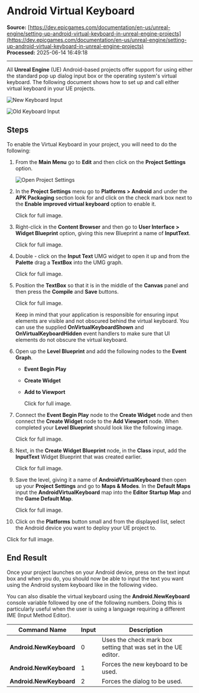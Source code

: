 # Android Virtual Keyboard

**Source:** [https://dev.epicgames.com/documentation/en-us/unreal-engine/setting-up-android-virtual-keyboard-in-unreal-engine-projects](https://dev.epicgames.com/documentation/en-us/unreal-engine/setting-up-android-virtual-keyboard-in-unreal-engine-projects)  
**Processed:** 2025-06-14 16:49:18

---

All **Unreal Engine** (UE) Android-based projects offer support for using either the standard pop up dialog input box or the operating system's virtual keyboard. The following document shows how to set up and call either virtual keyboard in your UE projects.

![New Keyboard Input](https://d1iv7db44yhgxn.cloudfront.net/documentation/images/f8ded930-32ad-416a-b1e9-2ebf5aa9cab3/virtual-keyboard-new.png)

![Old Keyboard Input](https://d1iv7db44yhgxn.cloudfront.net/documentation/images/8f5efb85-f44b-4f8f-b2fe-3ec7e3b61781/virtual-keyboard-old.png)

## Steps

To enable the Virtual Keyboard in your project, you will need to do the following:

1.  From the **Main Menu** go to **Edit** and then click on the **Project Settings** option.
    
    ![Open Project Settings](https://d1iv7db44yhgxn.cloudfront.net/documentation/images/31a8ac02-d89f-4079-9290-e9a1438c5175/ue5_1-01-open-project-settings.png "Open Project Settings")
2.  In the **Project Settings** menu go to **Platforms > Android** and under the **APK Packaging** section look for and click on the check mark box next to the **Enable improved virtual keyboard** option to enable it.
    
    Click for full image.
    
3.  Right-click in the **Content Browser** and then go to **User Interface > Widget Blueprint** option, giving this new Blueprint a name of **InputText**.
    
    Click for full image.
    
4.  Double - click on the **Input Text** UMG widget to open it up and from the **Palette** drag a **TextBox** into the UMG graph.
    
    Click for full image.
    
5.  Position the **TextBox** so that it is in the middle of the **Canvas** panel and then press the **Compile** and **Save** buttons.
    
    Click for full image.
    
    Keep in mind that your application is responsible for ensuring input elements are visible and not obscured behind the virtual keyboard. You can use the supplied **OnVirtualKeyboardShown** and **OnVirtualKeyboardHidden** event handlers to make sure that UI elements do not obscure the virtual keyboard.
    
6.  Open up the **Level Blueprint** and add the following nodes to the **Event Graph**.
    
    -   **Event Begin Play**
    -   **Create Widget**
    -   **Add to Viewport**
        
        Click for full image.
        
7.  Connect the **Event Begin Play** node to the **Create Widget** node and then connect the **Create Widget** node to the **Add Viewport** node. When completed your **Level Blueprint** should look like the following image.
    
    Click for full image.
    
8.  Next, in the **Create Widget Blueprint** node, in the **Class** input, add the **InputText** Widget Blueprint that was created earlier.
    
    Click for full image.
    
9.  Save the level, giving it a name of **AndroidVirtualKeyboard** then open up your **Project Settings** and go to **Maps & Modes**. In the **Default Maps** input the **AndroidVirtualKeyboard** map into the **Editor Startup Map** and the **Game Default Map**.
    
    Click for full image.
    
      
    
10.  Click on the **Platforms** button small and from the displayed list, select the Android device you want to deploy your UE project to.
    

Click for full image.

## End Result

Once your project launches on your Android device, press on the text input box and when you do, you should now be able to input the text you want using the Android system keyboard like in the following video.

You can also disable the virtual keyboard using the **Android.NewKeyboard** console variable followed by one of the following numbers. Doing this is particularly useful when the user is using a language requiring a different IME (Input Method Editor).

| Command Name | Input | Description |
| --- | --- | --- |
| **Android.NewKeyboard** | 0 | Uses the check mark box setting that was set in the UE editor. |
| **Android.NewKeyboard** | 1 | Forces the new keyboard to be used. |
| **Android.NewKeyboard** | 2 | Forces the dialog to be used. |